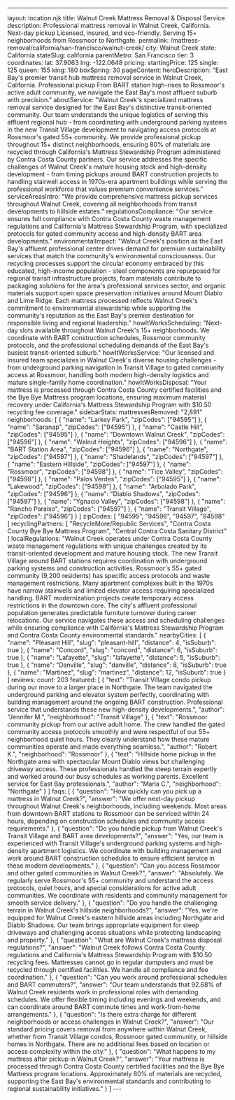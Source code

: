 ---
layout: location.njk
title: Walnut Creek Mattress Removal & Disposal Service
description: Professional mattress removal in Walnut Creek, California. Next-day pickup Licensed, insured, and eco-friendly. Serving 15+ neighborhoods from Rossmoor to Northgate.
permalink: /mattress-removal/california/san-francisco/walnut-creek/
city: Walnut Creek state: California stateSlug: california parentMetro: San Francisco tier: 3 coordinates: lat: 37.9063 lng: -122.0648 pricing: startingPrice: 125 single: 125 queen: 155 king: 180 boxSpring: 30 pageContent: heroDescription: "East Bay's premier transit hub mattress removal service in Walnut Creek, California. Professional pickup From BART station high-rises to Rossmoor's active adult community, we navigate the East Bay's most affluent suburb with precision." aboutService: "Walnut Creek's specialized mattress removal service designed for the East Bay's distinctive transit-oriented community. Our team understands the unique logistics of serving this affluent regional hub - from coordinating with underground parking systems in the new Transit Village development to navigating access protocols at Rossmoor's gated 55+ community. We provide professional pickup throughout 15+ distinct neighborhoods, ensuring 80% of materials are recycled through California's Mattress Stewardship Program administered by Contra Costa County partners. Our service addresses the specific challenges of Walnut Creek's mature housing stock and high-density development - from timing pickups around BART construction projects to handling stairwell access in 1970s-era apartment buildings while serving the professional workforce that values premium convenience services." serviceAreasIntro: "We provide comprehensive mattress pickup services throughout Walnut Creek, covering all neighborhoods from transit developments to hillside estates:" regulationsCompliance: "Our service ensures full compliance with Contra Costa County waste management regulations and California's Mattress Stewardship Program, with specialized protocols for gated community access and high-density BART area developments." environmentalImpact: "Walnut Creek's position as the East Bay's affluent professional center drives demand for premium sustainability services that match the community's environmental consciousness. Our recycling processes support the circular economy embraced by this educated, high-income population - steel components are repurposed for regional transit infrastructure projects, foam materials contribute to packaging solutions for the area's professional services sector, and organic materials support open space preservation initiatives around Mount Diablo and Lime Ridge. Each mattress processed reflects Walnut Creek's commitment to environmental stewardship while supporting the community's reputation as the East Bay's premier destination for responsible living and regional leadership." howItWorksScheduling: "Next-day slots available throughout Walnut Creek's 15+ neighborhoods. We coordinate with BART construction schedules, Rossmoor community protocols, and the professional scheduling demands of the East Bay's busiest transit-oriented suburb." howItWorksService: "Our licensed and insured team specializes in Walnut Creek's diverse housing challenges - from underground parking navigation in Transit Village to gated community access at Rossmoor, handling both modern high-density logistics and mature single-family home coordination." howItWorksDisposal: "Your mattress is processed through Contra Costa County certified facilities and the Bye Bye Mattress program locations, ensuring maximum material recovery under California's Mattress Stewardship Program with $10.50 recycling fee coverage." sidebarStats: mattressesRemoved: "2,891" neighborhoods: [ { "name": "Larkey Park", "zipCodes": ["94595"] }, { "name": "Saranap", "zipCodes": ["94595"] }, { "name": "Castle Hill", "zipCodes": ["94595"] }, { "name": "Downtown Walnut Creek", "zipCodes": ["94596"] }, { "name": "Walnut Heights", "zipCodes": ["94596"] }, { "name": "BART Station Area", "zipCodes": ["94596"] }, { "name": "Northgate", "zipCodes": ["94597"] }, { "name": "Shadelands", "zipCodes": ["94597"] }, { "name": "Eastern Hillside", "zipCodes": ["94597"] }, { "name": "Rossmoor", "zipCodes": ["94598"] }, { "name": "Tice Valley", "zipCodes": ["94598"] }, { "name": "Palos Verdes", "zipCodes": ["94595"] }, { "name": "Lakewood", "zipCodes": ["94598"] }, { "name": "Arbolado Park", "zipCodes": ["94596"] }, { "name": "Diablo Shadows", "zipCodes": ["94597"] }, { "name": "Ygnacio Valley", "zipCodes": ["94598"] }, { "name": "Rancho Paraiso", "zipCodes": ["94597"] }, { "name": "Transit Village", "zipCodes": ["94596"] } ] zipCodes: [ "94595", "94596", "94597", "94598" ] recyclingPartners: [ "RecycleMore/Republic Services", "Contra Costa County Bye Bye Mattress Program", "Central Contra Costa Sanitary District" ] localRegulations: "Walnut Creek operates under Contra Costa County waste management regulations with unique challenges created by its transit-oriented development and mature housing stock. The new Transit Village around BART stations requires coordination with underground parking systems and construction activities. Rossmoor's 55+ gated community (9,200 residents) has specific access protocols and waste management restrictions. Many apartment complexes built in the 1970s have narrow stairwells and limited elevator access requiring specialized handling. BART modernization projects create temporary access restrictions in the downtown core. The city's affluent professional population generates predictable furniture turnover during career relocations. Our service navigates these access and scheduling challenges while ensuring compliance with California's Mattress Stewardship Program and Contra Costa County environmental standards." nearbyCities: [ { "name": "Pleasant Hill", "slug": "pleasant-hill", "distance": 4, "isSuburb": true }, { "name": "Concord", "slug": "concord", "distance": 6, "isSuburb": true }, { "name": "Lafayette", "slug": "lafayette", "distance": 5, "isSuburb": true }, { "name": "Danville", "slug": "danville", "distance": 8, "isSuburb": true }, { "name": "Martinez", "slug": "martinez", "distance": 12, "isSuburb": true } ] reviews: count: 203 featured: [ { "text": "Transit Village condo pickup during our move to a larger place in Northgate. The team navigated the underground parking and elevator system perfectly, coordinating with building management around the ongoing BART construction. Professional service that understands these new high-density developments.", "author": "Jennifer M.", "neighborhood": "Transit Village" }, { "text": "Rossmoor community pickup from our active adult home. The crew handled the gated community access protocols smoothly and were respectful of our 55+ neighborhood quiet hours. They clearly understand how these mature communities operate and made everything seamless.", "author": "Robert K.", "neighborhood": "Rossmoor" }, { "text": "Hillside home pickup in the Northgate area with spectacular Mount Diablo views but challenging driveway access. These professionals handled the steep terrain expertly and worked around our busy schedules as working parents. Excellent service for East Bay professionals.", "author": "Maria C.", "neighborhood": "Northgate" } ] faqs: [ { "question": "How quickly can you pick up a mattress in Walnut Creek?", "answer": "We offer next-day pickup throughout Walnut Creek's neighborhoods, including weekends. Most areas from downtown BART stations to Rossmoor can be serviced within 24 hours, depending on construction schedules and community access requirements." }, { "question": "Do you handle pickup from Walnut Creek's Transit Village and BART area developments?", "answer": "Yes, our team is experienced with Transit Village's underground parking systems and high-density apartment logistics. We coordinate with building management and work around BART construction schedules to ensure efficient service in these modern developments." }, { "question": "Can you access Rossmoor and other gated communities in Walnut Creek?", "answer": "Absolutely. We regularly serve Rossmoor's 55+ community and understand the access protocols, quiet hours, and special considerations for active adult communities. We coordinate with residents and community management for smooth service delivery." }, { "question": "Do you handle the challenging terrain in Walnut Creek's hillside neighborhoods?", "answer": "Yes, we're equipped for Walnut Creek's eastern hillside areas including Northgate and Diablo Shadows. Our team brings appropriate equipment for steep driveways and challenging access situations while protecting landscaping and property." }, { "question": "What are Walnut Creek's mattress disposal regulations?", "answer": "Walnut Creek follows Contra Costa County regulations and California's Mattress Stewardship Program with $10.50 recycling fees. Mattresses cannot go in regular dumpsters and must be recycled through certified facilities. We handle all compliance and fee coordination." }, { "question": "Can you work around professional schedules and BART commuters?", "answer": "Our team understands that 92.68% of Walnut Creek residents work in professional roles with demanding schedules. We offer flexible timing including evenings and weekends, and can coordinate around BART commute times and work-from-home arrangements." }, { "question": "Is there extra charge for different neighborhoods or access challenges in Walnut Creek?", "answer": "Our standard pricing covers removal from anywhere within Walnut Creek, whether from Transit Village condos, Rossmoor gated community, or hillside homes in Northgate. There are no additional fees based on location or access complexity within the city." }, { "question": "What happens to my mattress after pickup in Walnut Creek?", "answer": "Your mattress is processed through Contra Costa County certified facilities and the Bye Bye Mattress program locations. Approximately 80% of materials are recycled, supporting the East Bay's environmental standards and contributing to regional sustainability initiatives." } ] ---